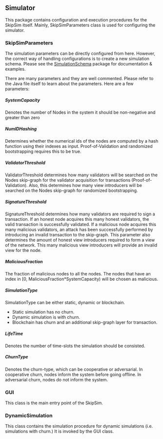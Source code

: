 ## Simulator
This package contains configuration and execution procedures for the SkipSim itself.
Mainly, SkipSimParameters class is used for configuring the simulator.
### SkipSimParameters
The simulation parameters can be directly configured from here. However, the correct way of handling configurations is to create a new simulation schema.
Please see the [SimulationSchema](https://github.com/yhassanzadeh13/SkipSimWS/tree/Utkan-LightChain/src/main/java/SimulationSchema)
package for documentation & examples.

There are many parameters and they are well commented. 
Please refer to the Java file itself to learn about the parameters. 
Here are a few parameters:

##### SystemCapacity
Denotes the number of Nodes in the system it should be non-negative and greater than zero
##### NumIDHashing
Determines whether the numerical ids of the nodes are computed by a hash
function using their indexes as input. Proof-of-Validation and randomized bootstrapping
requires this to be true.
##### ValidatorThreshold
ValidatorThreshold determines how many validators will be searched on the Nodes skip-graph 
for the validator acquisition for transactions (Proof-of-Validation). Also, this determines
how many view introducers will be searched on the Nodes skip-graph for randomized bootstrapping.
##### SignatureThreshold
SignatureThreshold determines how many validators are required to sign a transaction. If an honest node acquires this many honest validators, the valid transaction is successfully validated.
If a malicious node acquires this many malicious validators, an attack has been successfully
performed by introducing an invalid transaction to the skip-graph.
This parameter also determines the amount of honest view introducers required to form a view of
the network. This many malicious view introducers will provide an invalid view for the node.
##### MaliciousFraction
The fraction of malicious nodes to all the nodes. The nodes that have an index in [0, MaliciousFraction*SystemCapacity)
will be chosen as malicious.
##### SimulationType
SimulationType can be either static, dynamic or blockchain.
* Static simulation has no churn.
* Dynamic simulation is with churn.
* Blockchain has churn and an additional skip-graph layer for transaction.
##### LifeTime
Denotes the number of time-slots the simulation should be consisted.
##### ChurnType
Denotes the churn-type, which can be cooperative or adversarial. In cooperative churn, nodes inform the system before going offline. In adversarial churn, nodes do not inform the system.

### GUI
This class is the main entry point of the SkipSim.

### DynamicSimulation
This class contains the simulation procedure for dynamic simulations (i.e. simulations
with churn.) It is invoked by the GUI class.